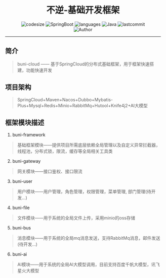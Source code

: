 <h1 align="center">不逆-基础开发框架</h1>
    <p align="center">
    	<img src ="https://img.shields.io/github/languages/code-size/wznanfang/buni-cloud" alt="codesize"/>
    	<img src="https://img.shields.io/badge/SpringBoot-3.3.0-brightgreen" alt="SpringBoot"/>
    	<img src="https://img.shields.io/github/languages/count/wznanfang/buni-cloud" alt="languages"/>
        <img src="https://img.shields.io/badge/Java-17-skyblue" alt="Java"/>
    	<img src="https://img.shields.io/github/last-commit/wznanfang/buni-cloud" alt="lastcommit"/><br>
    	<img src="https://img.shields.io/badge/Author-wznanfang-orange" alt="Author"/>
    </p>
<hr>


## 简介
>buni-cloud —— 基于SpringCloud的分布式基础框架，用于框架快速搭建，功能快速开发
## 项目架构
> SpringCloud+Maven+Nacos+Dubbo+Mybatis-Plus+Mysql+Redis+Minio+RabbitMq+Hutool+Knife4j2+AI大模型
## 框架模块描述
1. buni-framework
> 基础框架模块——提供项目所需底层依赖全局管理以及自定义异常拦截器，线程池，分布式锁，限流，缓存等全局相关工具类
2. buni-gateway
> 网关模块——接口鉴权、接口限流
3. buni-user
> 用户模块——用户管理，角色管理，权限管理，菜单管理, 部门管理(待开发...)
4. buni-file
> 文件模块——用于系统的全局文件上传，采用minio的oss存储
5. buni-bus
> 消息模块——用于系统的全局mq消息发送，支持RabbitMq消息，邮件发送(待开发...)
6. buni-ai
> AI模块——用于系统的全局AI大模型调用，目前支持百度千帆大模型，讯飞星火大模型
